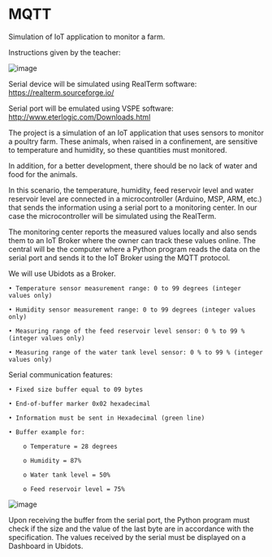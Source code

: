 # MQTT
Simulation of IoT application to monitor a farm.

Instructions given by the teacher:

![image](https://user-images.githubusercontent.com/94933775/143328450-70367451-88f2-4a03-96dc-8b687a3c9918.png)

Serial device will be simulated using RealTerm software: https://realterm.sourceforge.io/

Serial port will be emulated using VSPE software: http://www.eterlogic.com/Downloads.html

The project is a simulation of an IoT application that uses sensors to monitor a poultry farm. These animals, when raised in a confinement, are sensitive to temperature and humidity, so these quantities must monitored.

In addition, for a better development, there should be no lack of water and food for the animals.

In this scenario, the temperature, humidity, feed reservoir level and
water reservoir level are connected in a microcontroller 
(Arduino, MSP, ARM, etc.) that sends the information using a serial port to a
monitoring center. In our case the microcontroller will be simulated using
the RealTerm.

The monitoring center reports the measured values locally and also sends them to an IoT Broker where the owner can track these values online. The central will be the computer where a Python program reads the data on the serial port and sends it to the IoT Broker using the MQTT protocol.

We will use Ubidots as a Broker.

	• Temperature sensor measurement range: 0 to 99 degrees (integer values only)

	• Humidity sensor measurement range: 0 to 99 degrees (integer values only)

	• Measuring range of the feed reservoir level sensor: 0 % to 99 % (integer values only)

	• Measuring range of the water tank level sensor: 0 % to 99 % (integer values only)

Serial communication features:

	• Fixed size buffer equal to 09 bytes

	• End-of-buffer marker 0x02 hexadecimal

	• Information must be sent in Hexadecimal (green line)

	• Buffer example for:

		o Temperature = 28 degrees

		o Humidity = 87%

		o Water tank level = 50%

		o Feed reservoir level = 75%

![image](https://user-images.githubusercontent.com/94933775/143328739-e945cb6d-f09c-4307-ad02-1243a2b841b3.png)

Upon receiving the buffer from the serial port, the Python program must check if the size
and the value of the last byte are in accordance with the specification.
The values received by the serial must be displayed on a Dashboard in Ubidots.
